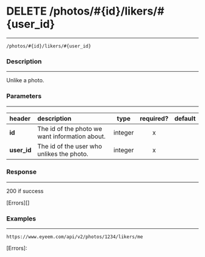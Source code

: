 # DELETE /photos/#{id}/likers/#{user_id} 
***
`/photos/#{id}/likers/#{user_id}`

### Description
***
Unlike a photo.

### Parameters
***

|header| description| type |required? |default|
|:---------|:--------------|:----------:|:------------:|:------------:|
|**id**|The id of the photo we want information about.|integer|x||
|**user_id**|The id of the user who unlikes the photo.|integer|x||

### Response
***

200 if success

[Errors][]

### Examples
***

`https://www.eyeem.com/api/v2/photos/1234/likers/me`







[Errors]: 
